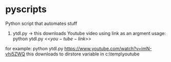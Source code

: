 # pyscripts
Python script that automates stuff 

1. ytdl.py -> this downloads Youtube video using link as an argment
usage: python ytdl.py <<$you-tube-link$>>

for example: 
python ytdl.py https://www.youtube.com/watch?v=imN-vhi5ZWQ
this downloads to dirstore variable in c:\temp\youtube


